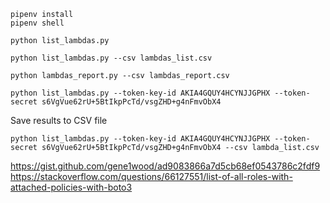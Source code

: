 ```
pipenv install
pipenv shell
```


```
python list_lambdas.py

python list_lambdas.py --csv lambdas_list.csv

python lambdas_report.py --csv lambdas_report.csv
```

```
python list_lambdas.py --token-key-id AKIA4GQUY4HCYNJJGPHX --token-secret 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
```

Save results to CSV file
```
python list_lambdas.py --token-key-id AKIA4GQUY4HCYNJJGPHX --token-secret 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 --csv lambda_list.csv
```


https://gist.github.com/gene1wood/ad9083866a7d5cb68ef0543786c2fdf9
https://stackoverflow.com/questions/66127551/list-of-all-roles-with-attached-policies-with-boto3